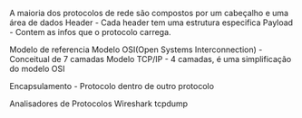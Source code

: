 A maioria dos protocolos de rede são compostos por um cabeçalho e uma área de dados
	Header - Cada header tem uma estrutura especifica
	Payload - Contem as infos que o protocolo carrega.

Modelo de referencia
	Modelo OSI(Open Systems Interconnection) - Conceitual de 7 camadas
	Modelo TCP/IP - 4 camadas, é uma simplificação do modelo OSI

Encapsulamento - Protocolo dentro de outro protocolo

Analisadores de Protocolos
	Wireshark
	tcpdump
	